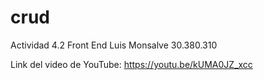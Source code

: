 # crud
Actividad 4.2 Front End Luis Monsalve 30.380.310

Link del video de YouTube: https://youtu.be/kUMA0JZ_xcc
